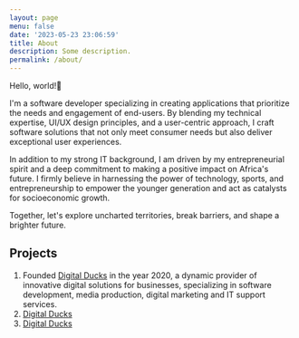 ```yaml
---
layout: page
menu: false
date: '2023-05-23 23:06:59'
title: About
description: Some description.
permalink: /about/
---
```


Hello, world!👋 

I'm a software developer specializing in creating applications that prioritize the needs and engagement of end-users. By blending my technical expertise, UI/UX design principles, and a user-centric approach, I craft software solutions that not only meet consumer needs but also deliver exceptional user experiences.

In addition to my strong IT background, I am driven by my entrepreneurial spirit and a deep commitment to making a positive impact on Africa's future. I firmly believe in harnessing the power of technology, sports, and entrepreneurship to empower the younger generation and act as catalysts for socioeconomic growth.

Together, let's explore uncharted territories, break barriers, and shape a brighter future.

## Projects

1. Founded [Digital Ducks](https://www.digitalducks.co.ke) in the year 2020, a dynamic provider of innovative digital solutions for businesses, specializing in software development, media production, digital marketing and IT support services.
2. [Digital Ducks](https://www.digitalducks.co.ke)
3. [Digital Ducks](https://www.digitalducks.co.ke)
